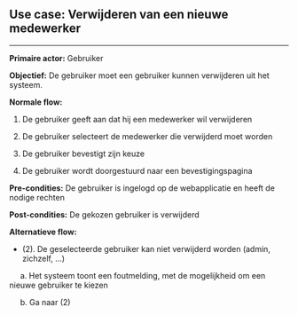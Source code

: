 ## Use case: Verwijderen van een nieuwe medewerker
---

**Primaire actor:** Gebruiker

**Objectief:** De gebruiker moet een gebruiker kunnen verwijderen uit het systeem.

**Normale flow:**

1. De gebruiker geeft aan dat hij een medewerker wil verwijderen

2. De gebruiker selecteert de medewerker die verwijderd moet worden

3. De gebruiker bevestigt zijn keuze

4. De gebruiker wordt doorgestuurd naar een bevestigingspagina


**Pre-condities:** De gebruiker is ingelogd op de webapplicatie en heeft de nodige rechten

**Post-condities:** De gekozen gebruiker is verwijderd

**Alternatieve flow:**
* (2). De geselecteerde gebruiker kan niet verwijderd worden (admin, zichzelf, ...)
 
&nbsp;&nbsp;&nbsp;&nbsp; a. Het systeem toont een foutmelding, met de mogelijkheid om een nieuwe gebruiker te kiezen

&nbsp;&nbsp;&nbsp;&nbsp; b. Ga naar (2)

